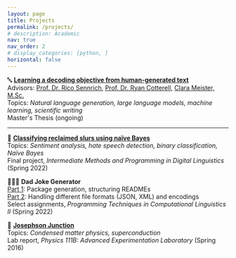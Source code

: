 ```yaml
---
layout: page
title: Projects
permalink: /projects/
# description: Academic
nav: true
nav_order: 2
# display_categories: [python, ]
horizontal: false
---
```


<!-- Thesis Project -->
<p>
&#128292; <strong><a href="https://github.com/alisonykim/ma-thesis-learning-a-decoding-objective" target="_blank">Learning a decoding objective from human-generated text</a></strong><br>
    Advisors: <a href="https://www.cl.uzh.ch/de/people/team/compling/sennrich.html" target="_blank">Prof. Dr. Rico Sennrich</a>, <a href="https://rycolab.io/" target="_blank">Prof. Dr. Ryan Cotterell</a>, <a href="https://cimeister.github.io/" target="_blank">Clara Meister, M.Sc.</a><br>
    Topics: <em>Natural language generation, large language models, machine learning, scientific writing</em><br>
    Master's Thesis (ongoing)
</p>


---

<!-- Classifying Reclaimed Slurs Using Naïve Bayes -->
<p>
&#128406; <strong><a href="https://gitlab.uzh.ch/alisonyong-ju.kim/classifying-reclaimed-slurs-in-automated-hate-speech-detection" target="_blank">Classifying reclaimed slurs using naïve Bayes</a></strong><br>
    Topics: <em>Sentiment analysis, hate speech detection, binary classification, Naïve Bayes</em><br>
    Final project, <em>Intermediate Methods and Programming in Digital Linguistics</em> (Spring 2022)
</p>


<!-- Dad Joke Generator -->
<p>
&#129318;&#127995;&#8205;&#9792;&#65039; <strong>Dad Joke Generator</strong><br>
    <a href="https://gitlab.uzh.ch/alisonyong-ju.kim/dad-joke-package-pcl2-ex03" target="_blank">Part 1</a>: Package generation, structuring READMEs<br>
    <a href="https://gitlab.uzh.ch/alisonyong-ju.kim/dad-joke-encodings-pcl2-ex04" target="_blank">Part 2</a>: Handling different file formats (JSON, XML) and encodings<br>
    Select assignments, <em>Programming Techniques in Computational Linguistics II</em> (Spring 2022)
</p>


<!-- Josephson Junction -->
<p>
&#128267; <strong><a href="https://alisonykim.github.io/assets/pdf/jos.pdf" target="_blank">Josephson Junction</a></strong><br>
    Topics: <em>Condensed matter physics, superconduction</em><br>
    Lab report, <em>Physics 111B: Advanced Experimentation Laboratory</em> (Spring 2016)
</p>

<!-- pages/projects.md, to return to original format, pull from original repo: https://github.com/alshedivat/al-folio --> 